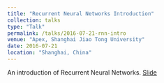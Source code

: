 ```yaml
---
title: "Recurrent Neural Networks Introduction"
collection: talks
type: "Talk"
permalink: /talks/2016-07-21-rnn-intro
venue: "Apex, Shanghai Jiao Tong University"
date: 2016-07-21
location: "Shanghai, China"
---
```


An introduction of Recurrent Neural Networks. 
[Slide](http://lantaoyu.github.io/files/2016-07-21-rnn-intro.pdf)
